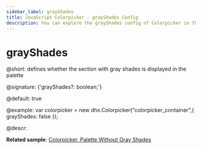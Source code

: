 ```yaml
---
sidebar_label: grayShades
title: JavaScript Colorpicker - grayShades Config 
description: You can explore the grayShades config of Colorpicker in the documentation of the DHTMLX JavaScript UI library. Browse developer guides and API reference, try out code examples and live demos, and download a free 30-day evaluation version of DHTMLX Suite 7.
---
```


# grayShades

@short: defines whether the section with gray shades is displayed in the palette

@signature: {'grayShades?: boolean;'}

@default: true

@example:
var colorpicker = new dhx.Colorpicker("colorpicker_container",{
	grayShades: false
});

@descr: 

**Related sample**: [Colorpicker. Palette Without Gray Shades](https://snippet.dhtmlx.com/b44fp8q2)

[comment]: # (@related:colorpicker/how_to_start.md#initialize-colorpicker colorpicker/configuration.md#gray-shades)
